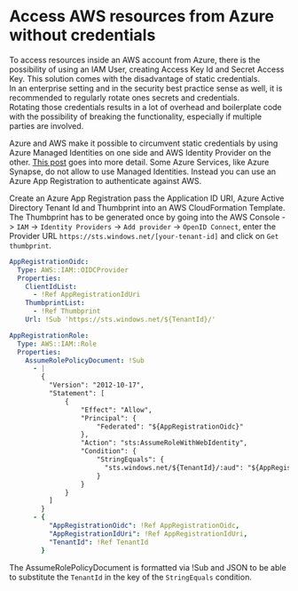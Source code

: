 # Access AWS resources from Azure without credentials

To access resources inside an AWS account from Azure, there is the possibility of using an IAM User, creating Access Key Id and Secret Access Key.
This solution comes with the disadvantage of static credentials.  
In an enterprise setting and in the security best practice sense as well, it is recommended to regularly rotate ones secrets and credentials.  
Rotating those credentials results in a lot of overhead and boilerplate code with the possibility of breaking the functionality, especially if multiple parties are involved.

Azure and AWS make it possible to circumvent static credentials by using Azure Managed Identities on one side and AWS Identity Provider on the other. [This post](https://blog.identitydigest.com/azuread-access-aws/) goes into more detail.
Some Azure Services, like Azure Synapse, do not allow to use Managed Identities. Instead you can use an Azure App Registration to authenticate against AWS.

Create an Azure App Registration pass the Application ID URI, Azure Active Directory Tenant Id and Thumbprint into an AWS CloudFormation Template.  
The Thumbprint has to be generated once by going into the AWS Console -> `IAM` -> `Identity Providers` -> `Add provider` -> `OpenID Connect`, enter the Provider URL `https://sts.windows.net/[your-tenant-id]` and click on `Get thumbprint`.

```yaml
AppRegistrationOidc:
  Type: AWS::IAM::OIDCProvider
  Properties:
    ClientIdList:
      - !Ref AppRegistrationIdUri
    ThumbprintList:
      - !Ref Thumbprint
    Url: !Sub 'https://sts.windows.net/${TenantId}/'

AppRegistrationRole:
  Type: AWS::IAM::Role
  Properties:
    AssumeRolePolicyDocument: !Sub
      - |
        {
          "Version": "2012-10-17",
          "Statement": [
              {
                  "Effect": "Allow",
                  "Principal": {
                      "Federated": "${AppRegistrationOidc}"
                  },
                  "Action": "sts:AssumeRoleWithWebIdentity",
                  "Condition": {
                      "StringEquals": {
                        "sts.windows.net/${TenantId}/:aud": "${AppRegistrationIdUri}"
                      }
                  }
              }
          ]
        }
      - {
          "AppRegistrationOidc": !Ref AppRegistrationOidc,
          "AppRegistrationIdUri": !Ref AppRegistrationIdUri,
          "TenantId": !Ref TenantId
        }
```

The AssumeRolePolicyDocument is formatted via !Sub and JSON to be able to substitute the `TenantId` in the key of the `StringEquals` condition.
